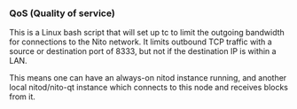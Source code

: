 ### QoS (Quality of service) ###

This is a Linux bash script that will set up tc to limit the outgoing bandwidth for connections to the Nito network. It limits outbound TCP traffic with a source or destination port of 8333, but not if the destination IP is within a LAN.

This means one can have an always-on nitod instance running, and another local nitod/nito-qt instance which connects to this node and receives blocks from it.
